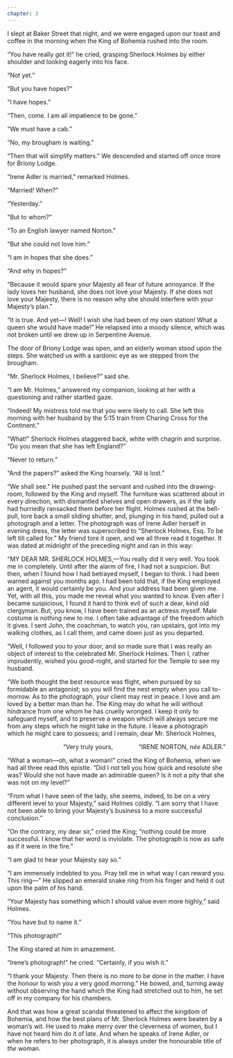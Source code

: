 ```yaml
---
chapter: 3
---
```


<p>
I slept at Baker Street that night, and we were engaged upon our
toast and coffee in the morning when the King of Bohemia rushed
into the room.
</p><p>
“You have really got it!” he cried, grasping Sherlock Holmes by
either shoulder and looking eagerly into his face.
</p><p>
“Not yet.”
</p><p>
“But you have hopes?”
</p><p>
“I have hopes.”
</p><p>
“Then, come. I am all impatience to be gone.”
</p><p>
“We must have a cab.”
</p><p>
“No, my brougham is waiting.”
</p><p>
“Then that will simplify matters.” We descended and started off
once more for Briony Lodge.
</p><p>
“Irene Adler is married,” remarked Holmes.
</p><p>
“Married! When?”
</p><p>
“Yesterday.”
</p><p>
“But to whom?”
</p><p>
“To an English lawyer named Norton.”
</p><p>
“But she could not love him.”
</p><p>
“I am in hopes that she does.”
</p><p>
“And why in hopes?”
</p><p>
“Because it would spare your Majesty all fear of future
annoyance. If the lady loves her husband, she does not love your
Majesty. If she does not love your Majesty, there is no reason
why she should interfere with your Majesty’s plan.”
</p><p>
“It is true. And yet—! Well! I wish she had been of my own
station! What a queen she would have made!” He relapsed into a
moody silence, which was not broken until we drew up in
Serpentine Avenue.
</p><p>
The door of Briony Lodge was open, and an elderly woman stood
upon the steps. She watched us with a sardonic eye as we stepped
from the brougham.
</p><p>
“Mr. Sherlock Holmes, I believe?” said she.
</p><p>
“I am Mr. Holmes,” answered my companion, looking at her with a
questioning and rather startled gaze.
</p><p>
“Indeed! My mistress told me that you were likely to call. She
left this morning with her husband by the 5:15 train from Charing
Cross for the Continent.”
</p><p>
“What!” Sherlock Holmes staggered back, white with chagrin and
surprise. “Do you mean that she has left England?”
</p><p>
“Never to return.”
</p><p>
“And the papers?” asked the King hoarsely. “All is lost.”
</p><p>
“We shall see.” He pushed past the servant and rushed into the
drawing-room, followed by the King and myself. The furniture was
scattered about in every direction, with dismantled shelves and
open drawers, as if the lady had hurriedly ransacked them before
her flight. Holmes rushed at the bell-pull, tore back a small
sliding shutter, and, plunging in his hand, pulled out a
photograph and a letter. The photograph was of Irene Adler
herself in evening dress, the letter was superscribed to
“Sherlock Holmes, Esq. To be left till called for.” My friend
tore it open, and we all three read it together. It was dated at
midnight of the preceding night and ran in this way:
</p><p>
“MY DEAR MR. SHERLOCK HOLMES,—You really did it very well. You
took me in completely. Until after the alarm of fire, I had not a
suspicion. But then, when I found how I had betrayed myself, I
began to think. I had been warned against you months ago. I had
been told that, if the King employed an agent, it would certainly
be you. And your address had been given me. Yet, with all this,
you made me reveal what you wanted to know. Even after I became
suspicious, I found it hard to think evil of such a dear, kind
old clergyman. But, you know, I have been trained as an actress
myself. Male costume is nothing new to me. I often take advantage
of the freedom which it gives. I sent John, the coachman, to
watch you, ran upstairs, got into my walking clothes, as I call
them, and came down just as you departed.
</p><p>
“Well, I followed you to your door, and so made sure that I was
really an object of interest to the celebrated Mr. Sherlock
Holmes. Then I, rather imprudently, wished you good-night, and
started for the Temple to see my husband.</p><p>“We both thought the
best resource was flight, when pursued by so formidable an
antagonist; so you will find the nest empty when you call
to-morrow. As to the photograph, your client may rest in peace. I
love and am loved by a better man than he. The King may do what
he will without hindrance from one whom he has cruelly wronged. I
keep it only to safeguard myself, and to preserve a weapon which
will always secure me from any steps which he might take in the
future. I leave a photograph which he might care to possess; and
I remain, dear Mr. Sherlock Holmes,
</p><p align="right">
“Very truly yours, &nbsp; &nbsp; &nbsp; &nbsp; &nbsp; &nbsp; &nbsp;
“IRENE NORTON, <em>née</em> ADLER.”
</p><p>
“What a woman—oh, what a woman!” cried the King of Bohemia, when
we had all three read this epistle. “Did I not tell you how quick
and resolute she was? Would she not have made an admirable queen?
Is it not a pity that she was not on my level?”
</p><p>
“From what I have seen of the lady, she seems, indeed, to be on a
very different level to your Majesty,” said Holmes coldly. “I am
sorry that I have not been able to bring your Majesty’s business
to a more successful conclusion.”
</p><p>
“On the contrary, my dear sir,” cried the King; “nothing could be
more successful. I know that her word is inviolate. The
photograph is now as safe as if it were in the fire.”
</p><p>
“I am glad to hear your Majesty say so.”
</p><p>
“I am immensely indebted to you. Pray tell me in what way I can
reward you. This ring—” He slipped an emerald snake ring from
his finger and held it out upon the palm of his hand.
</p><p>
“Your Majesty has something which I should value even more
highly,” said Holmes.
</p><p>
“You have but to name it.”
</p><p>
“This photograph!”
</p><p>
The King stared at him in amazement.
</p><p>
“Irene’s photograph!” he cried. “Certainly, if you wish it.”
</p><p>
“I thank your Majesty. Then there is no more to be done in the
matter. I have the honour to wish you a very good morning.” He
bowed, and, turning away without observing the hand which the
King had stretched out to him, he set off in my company for his
chambers.
</p><p>
And that was how a great scandal threatened to affect the kingdom
of Bohemia, and how the best plans of Mr. Sherlock Holmes were
beaten by a woman’s wit. He used to make merry over the
cleverness of women, but I have not heard him do it of late. And
when he speaks of Irene Adler, or when he refers to her
photograph, it is always under the honourable title of <em>the</em> woman.</p>
